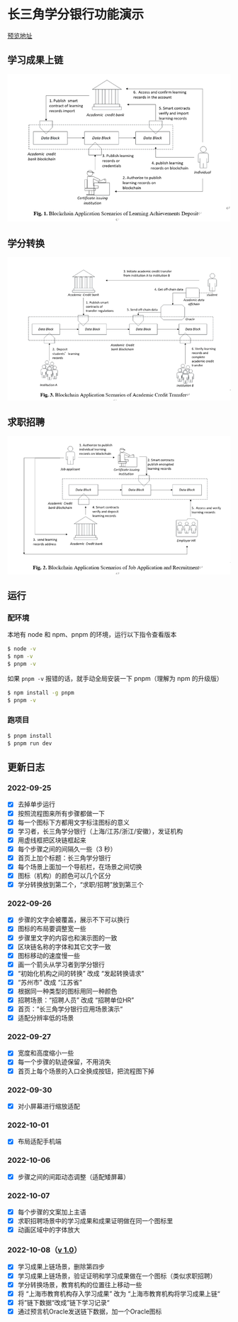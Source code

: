 # 长三角学分银行功能演示

[预览地址](https://montecarloclub.github.io/bank)

## 学习成果上链

![alt](./charts/lad.png)


## 学分转换

![alt](./charts/act.png)


## 求职招聘

![alt](./charts/jar.png)


## 运行

### 配环境

本地有 node 和 npm、pnpm 的环境，运行以下指令查看版本

``` bash
$ node -v
$ npm -v
$ pnpm -v
```

如果 `pnpm -v` 报错的话，就手动全局安装一下 pnpm（理解为 npm 的升级版）

```bash
$ npm install -g pnpm
$ pnpm -v
```

### 跑项目

``` bash
$ pnpm install
$ pnpm run dev
```

## 更新日志

### 2022-09-25

- [x] 去掉单步运行
- [x] 按照流程图来所有步骤都做一下
- [x] 每一个图标下方都用文字标注图标的意义
- [x] 学习者，长三角学分银行（上海/江苏/浙江/安徽），发证机构
- [x] 用虚线框把区块链框起来
- [x] 每个步骤之间的间隔久一些（3 秒）
- [x] 首页上加个标题：长三角学分银行
- [x] 每个场景上面加一个导航栏，在场景之间切换
- [x] 图标（机构）的颜色可以几个区分
- [x] 学分转换放到第二个，“求职/招聘”放到第三个

### 2022-09-26

- [x] 步骤的文字会被覆盖，展示不下可以换行
- [x] 图标的布局要调整宽一些
- [x] 步骤里文字的内容也和演示图的一致
- [x] 区块链名称的字体和其它文字一致
- [x] 图标移动的速度慢一些
- [x] 画一个箭头从学习者到学分银行
- [x] “初始化机构之间的转换” 改成 “发起转换请求”
- [x] “苏州市” 改成 “江苏省”
- [x] 根据同一种类型的图标用同一种颜色
- [x] 招聘场景：“招聘人员” 改成 “招聘单位HR”
- [x] 首页：“长三角学分银行应用场景演示“
- [x] 适配分辨率低的场景

### 2022-09-27

- [x] 宽度和高度缩小一些
- [x] 每一个步骤的轨迹保留，不用消失
- [x] 首页上每个场景的入口全换成按钮，把流程图下掉

### 2022-09-30

- [x] 对小屏幕进行缩放适配

### 2022-10-01

- [x] 布局适配手机端

### 2022-10-06

- [x] 步骤之间的间距动态调整（适配矮屏幕）

### 2022-10-07

- [x] 每个步骤的文案加上主语
- [x] 求职招聘场景中的学习成果和成果证明做在同一个图标里
- [x] 动画区域中的字体放大

### 2022-10-08（[v 1.0](https://github.com/MonteCarloClub/changsanjiao/releases/tag/v1.0)）

- [x] 学习成果上链场景，删除第四步
- [x] 学习成果上链场景，验证证明和学习成果做在一个图标（类似求职招聘）
- [x] 学分转换场景，教育机构的位置往上移动一些
- [x] 将 “上海市教育机构存入学习成果” 改为 “上海市教育机构将学习成果上链“
- [x] 将”链下数据“改成”链下学习记录“
- [x] 通过预言机Oracle发送链下数据，加一个Oracle图标